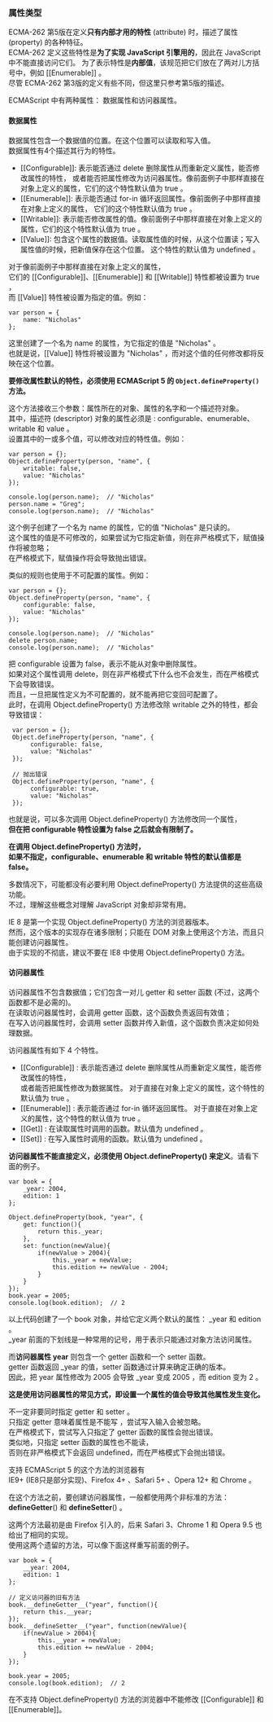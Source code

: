 ### 属性类型

ECMA-262 第5版在定义**只有内部才用的特性** (attribute) 时，描述了属性 (property) 的各种特征。  
ECMA-262 定义这些特性是**为了实现 JavaScript 引擎用的**，<red>因此在 JavaScript 中不能直接访问它们</red>。
为了表示特性是**内部值**，该规范把它们放在了两对儿方括号中，例如 [[Enumerable]] 。  
尽管 ECMA-262 第3版的定义有些不同，但这里只参考第5版的描述。  

ECMAScript 中有两种属性： 数据属性和访问器属性。    

#### 数据属性

数据属性包含一个数据值的位置。在这个位置可以读取和写入值。  
数据属性有4个描述其行为的特性。  

 - [[Configurable]]: 表示能否通过 <red>delete 删除属性从而重新定义属性</red>，能否修改属性的特性，
 或者能否把属性<red>修改为访问器属性</red>。<red>像前面例子中那样直接在对象上定义的属性，它们的这个特性默认值为 true</red> 。
 - [[Enumerable]]: 表示<red>能否通过 for-in 循环返回属性</red>。像前面例子中那样直接在对象上定义的属性，
 它们的这个特性默认值为 true 。
 - [[Writable]]: 表示能否修改属性的值。像前面例子中那样直接在对象上定义的属性，它们的这个特性默认值为 true 。
 - [[Value]]: 包含这个属性的数据值。读取属性值的时候，从这个位置读；写入属性值的时候，把新值保存在这个位置。
 这个特性的默认值为 undefined 。


对于像前面例子中那样直接在对象上定义的属性，  
它们的 [[Configurable]]、[[Enumerable]] 和 [[Writable]] 特性都被设置为 true ，  
而 [[Value]] 特性被设置为指定的值。例如：  
     
	var person = {
    	name: "Nicholas"
    };

这里创建了一个名为 name 的属性，为它指定的值是 "Nicholas" 。  
也就是说，[[Value]] 特性将被设置为 "Nicholas" ，而对这个值的任何修改都将反映在这个位置。  

**要修改属性默认的特性，必须使用 ECMAScript 5 的 `Object.defineProperty()` 方法。**  

这个方法接收三个参数：属性所在的对象、属性的名字和一个描述符对象。  
其中，描述符 (descriptor) 对象的属性必须是 : configurable、enumerable、writable 和 value 。  
设置其中的一或多个值，可以修改对应的特性值。例如：  

	var person = {};
    Object.defineProperty(person, "name", {
    	writable: false,
        value: "Nicholas"
    });

    console.log(person.name);  // "Nicholas"
    person.name = "Greg";
    console.log(person.name);  // "Nicholas"

这个例子创建了一个名为 name 的属性，它的值 "Nicholas" 是只读的。  
这个属性的值是不可修改的，如果尝试为它指定新值，则在非严格模式下，赋值操作将被忽略；  
在严格模式下，赋值操作将会导致抛出错误。  

类似的规则也使用于不可配置的属性。例如：  

	var person = {};
    Object.defineProperty(person, "name", {
    	configurable: false,
        value: "Nicholas"
    });

    console.log(person.name);  // "Nicholas"
    delete person.name; 
    console.log(person.name);  // "Nicholas"

把 configurable 设置为 false，表示不能从对象中删除属性。  
如果对这个属性调用 delete，则在非严格模式下什么也不会发生，而在严格模式下会导致错误。  
而且，一旦把属性定义为不可配置的，就不能再把它变回可配置了。  
此时，在调用 Object.defineProperty() 方法修改除 writable 之外的特性，都会导致错误：

     var person = {};
     Object.defineProperty(person, "name", {
          configurable: false,
          value: "Nicholas"
     });

     // 抛出错误
     Object.defineProperty(person, "name", {
          configurable: true,
          value: "Nicholas"
     });

也就是说，可以多次调用 Object.defineProperty() 方法修改同一个属性，    
**但在把 configurable 特性设置为 false 之后就会有限制了。**  

**在调用 Object.defineProperty() 方法时，**   
**如果不指定，configurable、enumerable 和 writable 特性的默认值都是 false。**  

多数情况下，可能都没有必要利用 Object.defineProperty() 方法提供的这些高级功能。  
不过，理解这些概念对理解 JavaScript 对象却非常有用。  

IE 8 是第一个实现 Object.defineProperty() 方法的浏览器版本。  
然而，这个版本的实现存在诸多限制；只能在 DOM 对象上使用这个方法，而且只能创建访问器属性。  
由于实现的不彻底，建议不要在 IE8 中使用 Object.defineProperty() 方法。  

#### 访问器属性

访问器属性不包含数据值；它们包含一对儿 getter 和 setter 函数 (不过，这两个函数都不是必需的)。  
在读取访问器属性时，会调用 getter 函数，这个函数负责返回有效值；  
在写入访问器属性时，会调用 setter 函数并传入新值，这个函数负责决定如何处理数据。  

访问器属性有如下 4 个特性。

 - [[Configurable]] : 表示能否通过 delete 删除属性从而重新定义属性，能否修改属性的特性，  
 					  或者能否把属性修改为数据属性。
 					  对于直接在对象上定义的属性，这个特性的默认值为 true 。
 - [[Enumerable]] : 表示能否通过 for-in 循环返回属性。
 					对于直接在对象上定义的属性，这个特性的默认值为 true 。
 - [[Get]] : 在读取属性时调用的函数。默认值为 undefined 。
 - [[Set]] : 在写入属性时调用的函数。默认值为 undefined 。

**访问器属性不能直接定义，必须使用 Object.defineProperty() 来定义**。请看下面的例子。  

	var book = {
    	_year: 2004,
        edition: 1
    };

    Object.defineProperty(book, "year", {
    	get: function(){
        	return this._year;
        },
        set: function(newValue){
        	if(newValue > 2004){
            	this._year = newValue;
                this.edition += newValue - 2004;
            }
        }
    });
    book.year = 2005;
    console.log(book.edition);  // 2

以上代码创建了一个 book 对象，并给它定义两个默认的属性： _year 和 edition 。  
 _year 前面的下划线是一种常用的记号，用于表示只能通过对象方法访问属性。  
 
 而**访问器属性 year** 则包含一个 getter 函数和一个 setter 函数。   
 getter 函数返回 _year 的值，setter 函数通过计算来确定正确的版本。  
 因此，把 year 属性修改为 2005 会导致 _year 变成 2005 ，而 edition 变为 2 。  
 
 **这是使用访问器属性的常见方式，即设置一个属性的值会导致其他属性发生变化。**    

不一定非要同时指定 getter 和 setter 。  
只指定 getter 意味着属性是不能写 ，尝试写入输入会被忽略。  
在严格模式下，尝试写入只指定了 getter 函数的属性会抛出错误。  
类似地，只指定 setter 函数的属性也不能读，  
否则在非严格模式下会返回 undefined，而在严格模式下会抛出错误。  

支持 ECMAScript 5 的这个方法的浏览器有    
IE9+ (IE8只是部分实现)、Firefox 4+ 、Safari 5+ 、Opera 12+ 和 Chrome 。  

在这个方法之前，要创建访问器属性，一般都使用两个非标准的方法：  
 __defineGetter__() 和 __defineSetter__() 。  
 
 这两个方法最初是由 Firefox 引入的，后来 Safari 3、Chrome 1 和 Opera 9.5 也给出了相同的实现。  
 使用这两个遗留的方法，可以像下面这样重写前面的例子。

	var book = {
    	__year: 2004,
        edition: 1
    };
     
    // 定义访问器的旧有方法
    book.__defineGetter__("year", function(){
    	return this.__year;
    });
    book.__defineSetter__("year", function(newValue){
    	if(newValue > 2004){
        	this.__year = newValue;
            this.edition += newValue - 2004;
        }
    });

    book.year = 2005;
    console.log(book.edition);  // 2

在不支持 Object.defineProperty() 方法的浏览器中不能修改 [[Configurable]]  和 [[Enumerable]]。  

